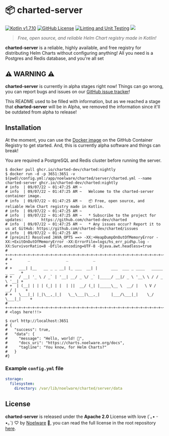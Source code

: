 # 📦 charted-server
[![Kotlin v1.7.10](https://img.shields.io/badge/kotlin-1.7.10-blue.svg?logo=kotlin)](https://kotlinlang.org)
[![GitHub License](https://img.shields.io/badge/license-Apache%20License%202.0-blue.svg?style=flat)](http://www.apache.org/licenses/LICENSE-2.0)
[![Linting and Unit Testing](https://github.com/charted-dev/charted/actions/workflows/lint.yml/badge.svg)](https://github.com/charted-dev/charted/actions/workflows/lint.yml)
![](https://img.shields.io/github/languages/code-size/charted-dev/charted)

> *Free, open source, and reliable Helm Chart registry made in Kotlin!*

**charted-server** is a reliable, highly available, and free registry for distributing Helm Charts without configuring anything! All
you need is a Postgres and Redis database, and you're all set

## :warning: WARNING :warning:
**charted-server** is currently in alpha stages right now! Things can go wrong, you can report bugs and issues on our [GitHub issue tracker](https://github.com/charted-dev/charted/issues)!

This README used to be filled with information, but as we reached a stage that **charted-server** will be in Alpha, we removed the information
since it'll be outdated from alpha to release!

## Installation
At the moment, you can use the [Docker image](https://github.com/charted-dev/charted/pkgs/container/charted) on the GitHub Container Registry to get started. And,
this is currently alpha software and things can break!

You are required a PostgreSQL and Redis cluster before running the server.

```shell
$ docker pull ghcr.io/charted-dev/charted:nightly
$ docker run -d -p 3651:3651 -v $(pwd)/config.yml:/app/noelware/charted/server/charted.yml --name charted-server ghcr.io/charted-dev/charted:nightly
# info  | 09/07/22 ~ 01:47:25 AM ~ 
# info  | 09/07/22 ~ 01:47:25 AM ~   Welcome to the charted-server container image.
# info  | 09/07/22 ~ 01:47:25 AM ~   📦 Free, open source, and reliable Helm Chart registry made in Kotlin.
# info  | 09/07/22 ~ 01:47:25 AM ~ 
# info  | 09/07/22 ~ 01:47:25 AM ~   * Subscribe to the project for updates:        https://github.com/charted-dev/charted
# info  | 09/07/22 ~ 01:47:25 AM ~   * Any issues occur? Report it to us at GitHub: https://github.com/charted-dev/charted/issues
# info  | 09/07/22 ~ 01:47:25 AM ~ 
# [preinit] Resolved JAVA_OPTS ==> -XX:+HeapDumpOnOutOfMemoryError -XX:+ExitOnOutOfMemoryError -XX:ErrorFile=logs/hs_err_pid%p.log -XX:SurvivorRatio=8 -Dfile.encoding=UTF-8 -Djava.awt.headless=true
# +~+~+~+~+~+~+~+~+~+~+~+~+~+~+~+~+~+~+~+~+~+~+~+~+~+~+~+~+~+~+~+~+~+~+~+~+~+~+
# +       _                _           _                                      +
# +   ___| |__   __ _ _ __| |_ ___  __| |      ___  ___ _ ____   _____ _ __   +
# +   / __| '_ \ / _` | '__| __/ _ \/ _` |_____/ __|/ _ \ '__\ \ / / _ \ '__| +
# +  | (__| | | | (_| | |  | ||  __/ (_| |_____\__ \  __/ |   \ V /  __/ |    +
# +   \___|_| |_|\__,_|_|   \__\___|\__,_|     |___/\___|_|    \_/ \___|_|    +
# +~+~+~+~+~+~+~+~+~+~+~+~+~+~+~+~+~+~+~+~+~+~+~+~+~+~+~+~+~+~+~+~+~+~+~+~+~+~+
# <logs here!!!>

$ curl http://localhost:3651
# {
#   "success": true,
#   "data": {
#     "message": "Hello, world! 👋",
#     "docs_uri": "https://charts.noelware.org/docs",
#     "tagline": "You know, for Helm Charts?"
#   }
#}
```

### Example `config.yml` file
```yml
storage:
  filesystem:
    directory: /var/lib/noelware/charted/server/data
```

## License
**charted-server** is released under the **Apache 2.0** License with love (´｡• ᵕ •｡`) ♡ by [Noelware](https://noelware.org) 💜, you can read the full
license in the root repository [here](https://github.com/charted-dev/charted/blob/master/LICENSE).

